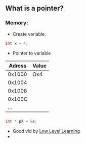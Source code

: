 ## What is a pointer?

### Memory:

- Create variable:
```c
int x = 4;
```
- Pointer to variable

| Adress | Value |
| ------ | ----- |
| 0x1000 | Ox4   |
| 0x1004 |       |
| 0x1008 |       |
| 0x100C |       |
| ...    |       |

### 

```c
int * pX = &x;
```





- Good vid by [Low Level Learning](https://www.youtube.com/watch?v=2ybLD6_2gKM&t=438s)
- 